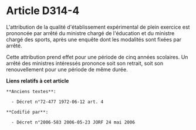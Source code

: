 # Article D314-4

L'attribution de la qualité d'établissement expérimental de plein exercice est prononcée par arrêté du ministre chargé de
l'éducation et du ministre chargé des sports, après une enquête dont les modalités sont fixées par arrêté.

Cette attribution prend effet pour une période de cinq années scolaires. Un arrêté des ministres intéressés prononce soit son
retrait, soit son renouvellement pour une période de même durée.

**Liens relatifs à cet article**

	**Anciens textes**:

	  - Décret n°72-477 1972-06-12 art. 4

	**Codifié par**:

	  - Décret n°2006-583 2006-05-23 JORF 24 mai 2006
